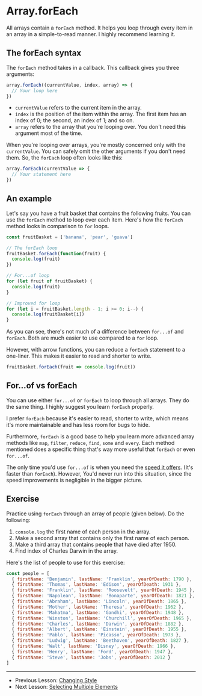 # Array.forEach

All arrays contain a `forEach` method. It helps you loop through every item in an array in a simple-to-read manner. I highly recommend learning it.

## The forEach syntax

The `forEach` method takes in a callback. This callback gives you three arguments:

```js
array.forEach((currentValue, index, array) => {
  // Your loop here
})
```

- `currentValue` refers to the current item in the array.
- `index` is the position of the item within the array. The first item has an index of 0; the second, an index of 1; and so on.
- `array` refers to the array that you're looping over. You don't need this argument most of the time.

When you're looping over arrays, you're mostly concerned only with the `currentValue`. You can safely omit the other arguments if you don't need them. So, the `forEach` loop often looks like this:

```js
array.forEach(currentValue => {
  // Your statement here
})
```

## An example

Let's say you have a fruit basket that contains the following fruits. You can use the `forEach` method to loop over each item. Here's how the `forEach` method looks in comparison to `for` loops.

```js
const fruitBasket = ['banana', 'pear', 'guava']

// The forEach loop
fruitBasket.forEach(function(fruit) {
  console.log(fruit)
})

// For...of loop
for (let fruit of fruitBasket) {
  console.log(fruit)
}

// Improved for loop
for (let i = fruitBasket.length - 1; i >= 0; i--) {
  console.log(fruitBasket[i])
}
```

As you can see, there's not much of a difference between `for...of` and `forEach`. Both are much easier to use compared to a `for` loop.

However, with arrow functions, you can reduce a `forEach` statement to a one-liner. This makes it easier to read and shorter to write.

```js
fruitBasket.forEach(fruit => console.log(fruit))
```

## For...of vs forEach

You can use either `for...of` or `forEach` to loop through all arrays. They do the same thing. I highly suggest you learn `forEach` properly.

I prefer `forEach` because it's easier to read, shorter to write, which means it's more maintainable and has less room for bugs to hide.

Furthermore, `forEach` is a good base to help you learn more advanced array methods like `map`, `filter`, `reduce`, `find`, `some` and `every`. Each method mentioned does a specific thing that's way more useful that `forEach` or even `for...of`.

The only time you'd use `for...of` is when you need the [speed it offers](https://jsperf.com/for-vs-foreach/66). (It's faster than `forEach`). However, You'd never run into this situation, since the speed improvements is negligible in the bigger picture.

## Exercise

Practice using `forEach` through an array of people (given below). Do the following:

1. `console.log` the first name of each person in the array.
2. Make a second array that contains only the first name of each person.
3. Make a third array that contains people that have died after 1950.
4. Find index of Charles Darwin in the array.

Here's the list of people to use for this exercise:

```js
const people = [
  { firstName: 'Benjamin', lastName: 'Franklin', yearOfDeath: 1790 },
  { firstName: 'Thomas', lastName: 'Edison', yearOfDeath: 1931 },
  { firstName: 'Franklin', lastName: 'Roosevelt', yearOfDeath: 1945 },
  { firstName: 'Napolean', lastName: 'Bonaparte', yearOfDeath: 1821 },
  { firstName: 'Abraham', lastName: 'Lincoln', yearOfDeath: 1865 },
  { firstName: 'Mother', lastName: 'Theresa', yearOfDeath: 1962 },
  { firstName: 'Mahatma', lastName: 'Gandhi', yearOfDeath: 1948 },
  { firstName: 'Winston', lastName: 'Churchill', yearOfDeath: 1965 },
  { firstName: 'Charles', lastName: 'Darwin', yearOfDeath: 1882 },
  { firstName: 'Albert', lastName: 'Einstein', yearOfDeath: 1955 },
  { firstName: 'Pablo', lastName: 'Picasso', yearOfDeath: 1973 },
  { firstName: 'Ludwig', lastName: 'Beethoven', yearOfDeath: 1827 },
  { firstName: 'Walt', lastName: 'Disney', yearOfDeath: 1966 },
  { firstName: 'Henry', lastName: 'Ford', yearOfDeath: 1947 },
  { firstName: 'Steve', lastName: 'Jobs', yearOfDeath: 2012 }
]
```

---

- Previous Lesson: [Changing Style](03.changing-style.md)
- Next Lesson: [Selecting Multiple Elements](05.selecting-multiple-elements.md)